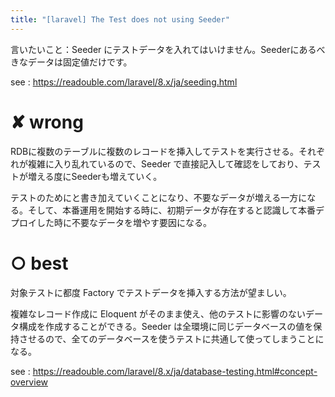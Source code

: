 ```yaml
---
title: "[laravel] The Test does not using Seeder"
---
```


言いたいこと：Seeder にテストデータを入れてはいけません。Seederにあるべきなデータは固定値だけです。

see : https://readouble.com/laravel/8.x/ja/seeding.html

# ✘ wrong

RDBに複数のテーブルに複数のレコードを挿入してテストを実行させる。それぞれが複雑に入り乱れているので、Seeder で直接記入して確認をしており、テストが増える度にSeederも増えていく。

テストのためにと書き加えていくことになり、不要なデータが増える一方になる。そして、本番運用を開始する時に、初期データが存在すると認識して本番デプロイした時に不要なデータを増やす要因になる。

# ○ best

対象テストに都度 Factory でテストデータを挿入する方法が望ましい。

複雑なレコード作成に Eloquent がそのまま使え、他のテストに影響のないデータ構成を作成することができる。Seeder は全環境に同じデータベースの値を保持させるので、全てのデータベースを使うテストに共通して使ってしまうことになる。

see : https://readouble.com/laravel/8.x/ja/database-testing.html#concept-overview
